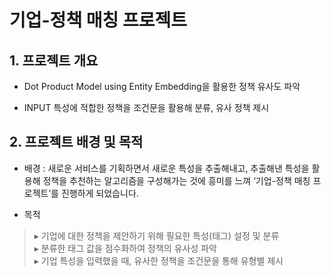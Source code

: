 # 기업-정책 매칭 프로젝트

## 1. 프로젝트 개요

* Dot Product Model using Entity Embedding을 활용한 정책 유사도 파악

* INPUT 특성에 적합한 정책을 조건문을 활용해 분류, 유사 정책 제시


## 2. 프로젝트 배경 및 목적

* 배경 : 새로운 서비스를 기획하면서 새로운 특성을 추출해내고, 추출해낸 특성을 활용해 정책을 추천하는 알고리즘을 구성해가는 것에 흥미를 느껴 ‘기업-정책 매칭 프로젝트’를 진행하게 되었습니다.

* 목적
> ▸ 기업에 대한 정책을 제안하기 위해 필요한 특성(태그) 설정 및 분류 </br>
> ▸ 분류한 태그 값을 점수화하여 정책의 유사성 파악 </br>
> ▸ 기업 특성을 입력했을 때, 유사한 정책을 조건문을 통해 유형별 제시 </br>



